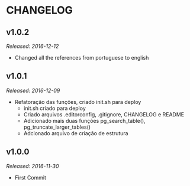 # CHANGELOG

## v1.0.2

_Released: 2016-12-12_

- Changed all the references from portuguese to english


## v1.0.1

_Released: 2016-12-09_

- Refatoração das funções, criado init.sh para deploy
    - init.sh criado para deploy
	- Criado arquivos .editorconfig, .gitignore, CHANGELOG e README
	- Adicionado mais duas funções pg_search_table(), pg_truncate_larger_tables()
	- Adcionado arquivo de criação de estrutura


## v1.0.0

_Released: 2016-11-30_

- First Commit